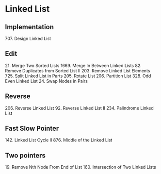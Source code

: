 # Linked List

## Implementation
707\. Design Linked List

## Edit
21\. Merge Two Sorted Lists
1669\. Merge In Between Linked Lists
82\. Remove Duplicates from Sorted List II
203\. Remove Linked List Elements
725\. Split Linked List in Parts
205\. Rotate List
206\. Partition List
328\. Odd Even Linked List
24\. Swap Nodes in Pairs

## Reverse
206\. Reverse Linked List
92\. Reverse Linked List II
234\. Palindrome Linked List

## Fast Slow Pointer
142\. Linked List Cycle II
876\. Middle of the Linked List

## Two pointers
19\. Remove Nth Node From End of List
160\. Intersection of Two Linked Lists

